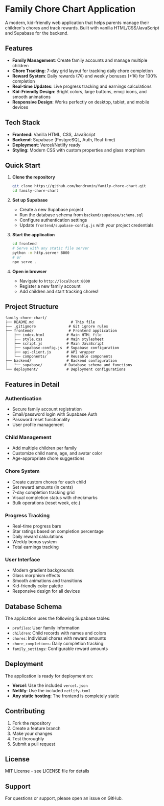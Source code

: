 # Family Chore Chart Application

A modern, kid-friendly web application that helps parents manage their children's chores and track rewards. Built with vanilla HTML/CSS/JavaScript and Supabase for the backend.

## Features

- **Family Management**: Create family accounts and manage multiple children
- **Chore Tracking**: 7-day grid layout for tracking daily chore completion
- **Reward System**: Daily rewards (7¢) and weekly bonuses (+1¢) for 100% completion
- **Real-time Updates**: Live progress tracking and earnings calculations
- **Kid-Friendly Design**: Bright colors, large buttons, emoji icons, and smooth animations
- **Responsive Design**: Works perfectly on desktop, tablet, and mobile devices

## Tech Stack

- **Frontend**: Vanilla HTML, CSS, JavaScript
- **Backend**: Supabase (PostgreSQL, Auth, Real-time)
- **Deployment**: Vercel/Netlify ready
- **Styling**: Modern CSS with custom properties and glass morphism

## Quick Start

1. **Clone the repository**
   ```bash
   git clone https://github.com/bendrumin/family-chore-chart.git
   cd family-chore-chart
   ```

2. **Set up Supabase**
   - Create a new Supabase project
   - Run the database schema from `backend/supabase/schema.sql`
   - Configure authentication settings
   - Update `frontend/supabase-config.js` with your project credentials

3. **Start the application**
   ```bash
   cd frontend
   # Serve with any static file server
   python -m http.server 8000
   # or
   npx serve .
   ```

4. **Open in browser**
   - Navigate to `http://localhost:8000`
   - Register a new family account
   - Add children and start tracking chores!

## Project Structure

```
family-chore-chart/
├── README.md                 # This file
├── .gitignore               # Git ignore rules
├── frontend/                # Frontend application
│   ├── index.html          # Main HTML file
│   ├── style.css           # Main stylesheet
│   ├── script.js           # Main JavaScript
│   ├── supabase-config.js  # Supabase configuration
│   ├── api-client.js       # API wrapper
│   └── components/         # Reusable components
├── backend/                # Backend configuration
│   └── supabase/          # Database schema and functions
└── deployment/             # Deployment configurations
```

## Features in Detail

### Authentication
- Secure family account registration
- Email/password login with Supabase Auth
- Password reset functionality
- User profile management

### Child Management
- Add multiple children per family
- Customize child name, age, and avatar color
- Age-appropriate chore suggestions

### Chore System
- Create custom chores for each child
- Set reward amounts (in cents)
- 7-day completion tracking grid
- Visual completion status with checkmarks
- Bulk operations (reset week, etc.)

### Progress Tracking
- Real-time progress bars
- Star ratings based on completion percentage
- Daily reward calculations
- Weekly bonus system
- Total earnings tracking

### User Interface
- Modern gradient backgrounds
- Glass morphism effects
- Smooth animations and transitions
- Kid-friendly color palette
- Responsive design for all devices

## Database Schema

The application uses the following Supabase tables:

- `profiles`: User family information
- `children`: Child records with names and colors
- `chores`: Individual chores with reward amounts
- `chore_completions`: Daily completion tracking
- `family_settings`: Configurable reward amounts

## Deployment

The application is ready for deployment on:
- **Vercel**: Use the included `vercel.json`
- **Netlify**: Use the included `netlify.toml`
- **Any static hosting**: The frontend is completely static

## Contributing

1. Fork the repository
2. Create a feature branch
3. Make your changes
4. Test thoroughly
5. Submit a pull request

## License

MIT License - see LICENSE file for details

## Support

For questions or support, please open an issue on GitHub. 